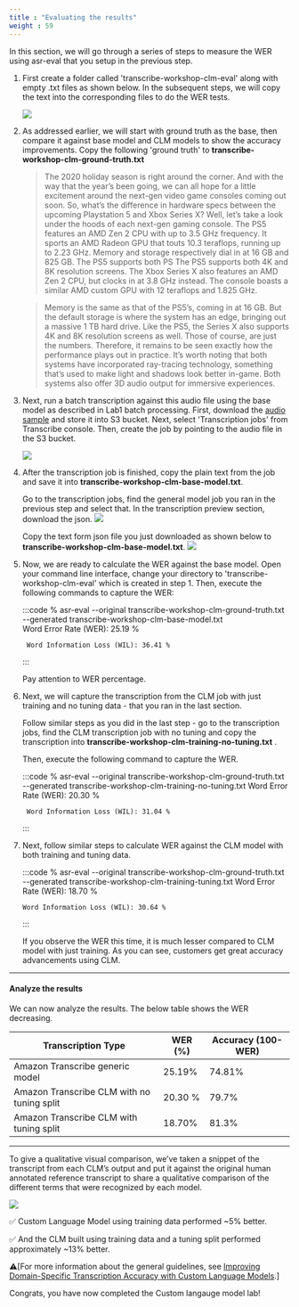 ```yaml
---
title : "Evaluating the results"
weight : 59
---
```

In this section, we will go through a series of steps to measure the WER using asr-eval that you setup in the previous step.

1. First create a folder called 'transcribe-workshop-clm-eval' along with empty .txt files as shown below. In the subsequent steps, we will copy the text into the corresponding files to do the WER tests.
    
    ![](../static/images/lab4-clm/wer-testing-folder.png)

2. As addressed earlier, we will start with ground truth as the base, then compare it against base model and CLM models to show the accuracy improvements. Copy the following 'ground truth' to **transcribe-workshop-clm-ground-truth.txt**

    >The 2020 holiday season is right around the corner. And with the way that the year’s been going, we can all hope for a little excitement around the next-gen video game consoles coming out soon. So, what’s the difference in hardware specs between the upcoming Playstation 5 and Xbox Series X? Well, let’s take a look under the hoods of each next-gen gaming console. The PS5 features an AMD Zen 2 CPU with up to 3.5 GHz frequency. It sports an AMD Radeon GPU that touts 10.3 teraflops, running up to 2.23 GHz. Memory and storage respectively dial in at 16 GB and 825 GB. The PS5 supports both PS The PS5 supports both 4K and 8K resolution screens. The Xbox Series X also features an AMD Zen 2 CPU, but clocks in at 3.8 GHz instead. The console boasts a similar AMD custom GPU with 12 teraflops and 1.825 GHz.

    >Memory is the same as that of the PS5’s, coming in at 16 GB. But the default storage is where the system has an edge, bringing out a massive 1 TB hard drive. Like the PS5, the Series X also supports 4K and 8K resolution screens as well. Those of course, are just the numbers. Therefore, it remains to be seen exactly how the performance plays out in practice. It’s worth noting that both systems have incorporated ray-tracing technology, something that’s used to make light and shadows look better in-game. Both systems also offer 3D audio output for immersive experiences.


3. Next, run a batch transcription against this audio file using the base model as described in Lab1 batch processing. First, download the [audio sample](https://aws-ml-blog.s3.amazonaws.com/artifacts/Building-Custom-Language-Models/clm-blog-16k-audio.m4a) and store it into S3 bucket. Next, select 'Transcription jobs' from Transcribe console. Then, create the job by pointing to the audio file in the S3 bucket.

    ![](../static/images/lab4-clm/clm-create-general-model-job.png)

4. After the transcription job is finished, copy the plain text from the job and save it into **transcribe-workshop-clm-base-model.txt**.
   
   Go to the transcription jobs, find the general model job you ran in the previous step and select that. In the transcription preview section, download the json.
   ![](../static/images/lab4-clm/clm-download-json.png)
   
   Copy the text form json file you just downloaded as shown below to **transcribe-workshop-clm-base-model.txt**.
   ![](../static/images/lab4-clm/clm-copy-transcription.png)
    
5. Now, we are ready to calculate the WER against the base model. Open your command line interface, change your directory to  'transcribe-workshop-clm-eval' which is created in step 1. Then, execute the following commands to capture the WER:

    :::code
        % asr-eval --original transcribe-workshop-clm-ground-truth.txt --generated transcribe-workshop-clm-base-model.txt  
        Word Error Rate (WER): 25.19 %

        Word Information Loss (WIL): 36.41 %
    :::

    Pay attention to WER percentage.
    
6. Next, we will capture the transcription from the CLM job with just training and no tuning data - that you ran in the last section.

     
   Follow similar steps as you did in the last step - go to the transcription jobs, find the CLM transcription job with no tuning and copy the transcription into **transcribe-workshop-clm-training-no-tuning.txt** . 
   
   Then, execute the following command to capture the WER.
   
   :::code
        % asr-eval --original transcribe-workshop-clm-ground-truth.txt --generated transcribe-workshop-clm-training-no-tuning.txt
        Word Error Rate (WER): 20.30 %

        Word Information Loss (WIL): 31.04 %
   :::

   
 7. Next, follow similar steps to calculate WER against the CLM model with both training and tuning data.  

    :::code
        % asr-eval --original transcribe-workshop-clm-ground-truth.txt --generated transcribe-workshop-clm-training-tuning.txt
        Word Error Rate (WER): 18.70 %

        Word Information Loss (WIL): 30.64 %
    :::

    If you observe the WER this time, it is much lesser compared to CLM model with just training. As you can see, customers get great accuracy advancements using CLM.
---

#### Analyze the results

We can now analyze the results. The below table shows the WER decreasing.

| Transcription Type | WER (%) | Accuracy (100-WER) | 
| --- | ----------- | ----|
| Amazon Transcribe generic model | 25.19% | 74.81% | 
| Amazon Transcribe CLM with no tuning split | 20.30 % | 79.7% |
| Amazon Transcribe CLM with tuning split | 18.70% | 81.3% |

---

To give a qualitative visual comparison, we’ve taken a snippet of the transcript from each CLM’s output and put it against the original human annotated reference transcript to share a qualitative comparison of the different terms that were recognized by each model. 

![](../static/images/lab4-clm/clm-wer-comparisons.png)


✅ Custom Language Model using training data performed ~5% better. 

✅ And the CLM built using training data and a tuning split performed approximately ~13% better.


:warning:[For more information about the general guidelines, see [Improving Domain-Specific Transcription Accuracy with Custom Language Models](https://docs.aws.amazon.com/transcribe/latest/dg/custom-language-models.html).]

Congrats, you have now completed the Custom langauge model lab!

